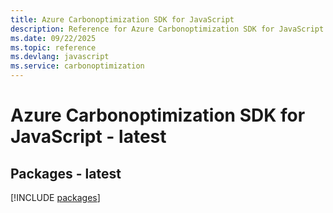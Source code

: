 ```yaml
---
title: Azure Carbonoptimization SDK for JavaScript
description: Reference for Azure Carbonoptimization SDK for JavaScript
ms.date: 09/22/2025
ms.topic: reference
ms.devlang: javascript
ms.service: carbonoptimization
---
```

# Azure Carbonoptimization SDK for JavaScript - latest
## Packages - latest
[!INCLUDE [packages](carbonoptimization-index.md)]